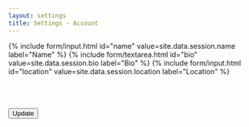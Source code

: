 ```yaml
---
layout: settings
title: Settings - Account
---
```


<div class="mdl-card__supporting-text">
<form>

{% include form/input.html id="name" value=site.data.session.name label="Name" %}
{% include form/textarea.html id="bio" value=site.data.session.bio label="Bio" %}
{% include form/input.html id="location" value=site.data.session.location label="Location" %}

<br>
<br>
<br>

<!-- Accent-colored raised button with ripple -->
<button class="mdl-button mdl-js-button mdl-button--raised mdl-js-ripple-effect mdl-button--accent" type="submit">
    Update
</button>

</form>
</div>